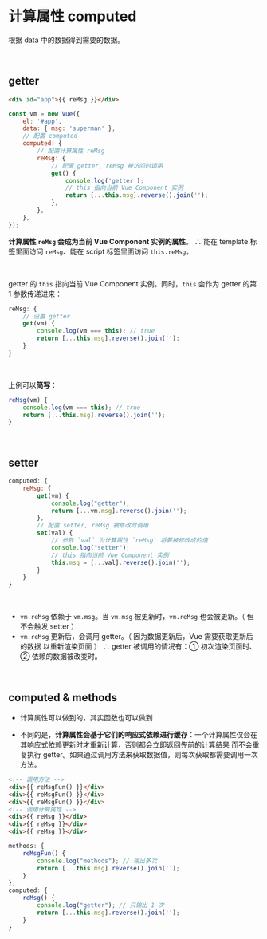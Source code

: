 # 计算属性 computed

根据 data 中的数据得到需要的数据。

<br>

## getter

```html
<div id="app">{{ reMsg }}</div>
```

```js
const vm = new Vue({
    el: '#app',
    data: { msg: 'superman' },
    // 配置 computed
    computed: {
        // 配置计算属性 reMsg
        reMsg: {
            // 配置 getter, reMsg 被访问时调用
            get() {
                console.log('getter');
                // this 指向当前 Vue Component 实例
                return [...this.msg].reverse().join('');
            },
        },
    },
});
```

**计算属性 `reMsg` 会成为当前 Vue Component 实例的属性**。
∴ 能在 template 标签里面访问 `reMsg`、能在 script 标签里面访问 `this.reMsg`。

<br>

getter 的 `this` 指向当前 Vue Component 实例。同时，`this` 会作为 getter 的第 1 参数传递进来：

```js
reMsg: {
    // 设置 getter
    get(vm) {
        console.log(vm === this); // true
        return [...this.msg].reverse().join('');
    }
}
```

<br>

上例可以**简写**：

```js
reMsg(vm) {
    console.log(vm === this); // true
    return [...this.msg].reverse().join('');
}
```

<br>

## setter

```js
computed: {
    reMsg: {
        get(vm) {
            console.log("getter");
            return [...vm.msg].reverse().join('');
        },
        // 配置 setter, reMsg 被修改时调用
        set(val) {
            // 参数 `val` 为计算属性 `reMsg` 将要被修改成的值
            console.log("setter");
            // this 指向当前 Vue Component 实例
            this.msg = [...val].reverse().join('');
        }
    }
}
```

<br>

-   `vm.reMsg` 依赖于 `vm.msg`。当 `vm.msg` 被更新时，`vm.reMsg` 也会被更新。（ 但不会触发 setter ）
-   `vm.reMsg` 更新后，会调用 getter。（ 因为数据更新后，Vue 需要获取更新后的数据 以重新渲染页面 ）
    ∴ getter 被调用的情况有：① 初次渲染页面时、② 依赖的数据被改变时。

<br>

## computed & methods

-   计算属性可以做到的，其实函数也可以做到

-   不同的是，**计算属性会基于它们的响应式依赖进行缓存**：一个计算属性仅会在其响应式依赖更新时才重新计算，否则都会立即返回先前的计算结果 而不会重复执行 getter。如果通过调用方法来获取数据值，则每次获取都需要调用一次方法。

```html
<!-- 调用方法 -->
<div>{{ reMsgFun() }}</div>
<div>{{ reMsgFun() }}</div>
<div>{{ reMsgFun() }}</div>
<!-- 调用计算属性 -->
<div>{{ reMsg }}</div>
<div>{{ reMsg }}</div>
<div>{{ reMsg }}</div>
```

```js
methods: {
    reMsgFun() {
        console.log("methods"); // 输出多次
        return [...this.msg].reverse().join('');
    }
},
computed: {
    reMsg() {
        console.log("getter"); // 只输出 1 次
        return [...this.msg].reverse().join('');
    }
}
```

<br>
